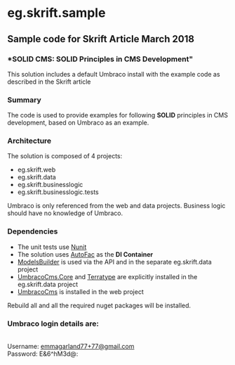 # eg.skrift.sample
## Sample code for Skrift Article March 2018 ##
### *SOLID CMS: SOLID Principles in CMS Development" ###

This solution includes a default Umbraco install with the example code as described in the Skrift article

### Summary ###

The code is used to provide examples for following **SOLID** principles in CMS development, based on Umbraco as an example.

### Architecture ###

The solution is composed of 4 projects:

- eg.skrift.web
- eg.skrift.data
- eg.skrift.businesslogic
- eg.skrift.businesslogic.tests

Umbraco is only referenced from the web and data projects. Business logic should have no knowledge of Umbraco.

### Dependencies ###

- The unit tests use [Nunit](http://nunit.org/)
- The solution uses [AutoFac](https://autofac.org/) as the **DI Container**
- [ModelsBuilder](https://our.umbraco.org/documentation/reference/templating/modelsbuilder/) is used via the API and in the separate eg.skrift.data project
- [UmbracoCms.Core](https://www.nuget.org/packages/UmbracoCms.Core/) and [Terratype](https://our.umbraco.org/projects/backoffice-extensions/terratype/) are explicitly installed in the eg.skrift.data project
- [UmbracoCms](https://www.nuget.org/packages/UmbracoCms) is installed in the web project

Rebuild all and all the required nuget packages will be installed. 

### Umbraco login details are: ###

<br/>Username: emmagarland77+77@gmail.com
<br/>Password: E&6^hM3d@:
